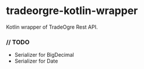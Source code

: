 # tradeorgre-kotlin-wrapper
Kotlin wrapper of TradeOgre Rest API.

### // TODO
- Serializer for BigDecimal 
- Serializer for Date 
